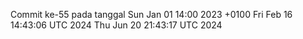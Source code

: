 Commit ke-55 pada tanggal Sun Jan 01 14:00 2023 +0100
Fri Feb 16 14:43:06 UTC 2024
Thu Jun 20 21:43:17 UTC 2024
